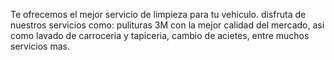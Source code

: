 Te ofrecemos el mejor servicio de limpieza para tu vehiculo.
disfruta de nuestros servicios como:
pulituras 3M con la mejor calidad del mercado, asi como
lavado de carroceria y tapiceria, cambio de acietes, entre muchos
servicios mas.


